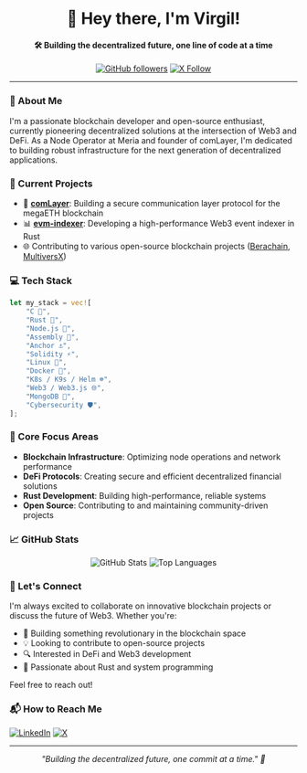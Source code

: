 <div align="center">
  
# 👋 Hey there, I'm Virgil!

#### 🛠 Building the decentralized future, one line of code at a time

[![GitHub followers](https://img.shields.io/github/followers/mrzigha?style=social)](https://github.com/mrzigha)
[![X Follow](https://img.shields.io/twitter/follow/0xhexAs?style=social&label=Follow%20on%20X)](https://x.com/0xhexAs)

</div>

---

### 🚀 About Me

I'm a passionate blockchain developer and open-source enthusiast, currently pioneering decentralized solutions at the intersection of Web3 and DeFi. As a Node Operator at Meria and founder of comLayer, I'm dedicated to building robust infrastructure for the next generation of decentralized applications.

### 🔭 Current Projects

- 🔗 [**comLayer**](https://github.com/comLayer/protocol): Building a secure communication layer protocol for the megaETH blockchain
- 📊 [**evm-indexer**](https://github.com/mrzigha/evm-indexer): Developing a high-performance Web3 event indexer in Rust
- 🌐 Contributing to various open-source blockchain projects ([Berachain](https://github.com/mrzigha/beacon-kit), [MultiversX](https://github.com/mrzigha/mx-chain-keys-monitor-go))

### 💻 Tech Stack

```rust
let my_stack = vec![
    "C 🔧",
    "Rust 🦀",
    "Node.js 💫",
    "Assembly 💾",
    "Anchor ⚓​",
    "Solidity ⚡",
    "Linux 🐧",
    "Docker 🐋",
    "K8s / K9s / Helm ☸️",
    "Web3 / Web3.js 🌐",
    "MongoDB 🍃",
    "Cybersecurity 🛡️",
];
```

### 🌟 Core Focus Areas

- **Blockchain Infrastructure**: Optimizing node operations and network performance
- **DeFi Protocols**: Creating secure and efficient decentralized financial solutions
- **Rust Development**: Building high-performance, reliable systems
- **Open Source**: Contributing to and maintaining community-driven projects

### 📈 GitHub Stats

<div align="center">

![GitHub Stats](https://github-readme-stats.vercel.app/api?username=mrzigha&show_icons=true&theme=radical)
![Top Languages](https://github-readme-stats.vercel.app/api/top-langs/?username=mrzigha&layout=compact&theme=radical)

</div>

### 🤝 Let's Connect

I'm always excited to collaborate on innovative blockchain projects or discuss the future of Web3. Whether you're:

- 🌱 Building something revolutionary in the blockchain space
- 💡 Looking to contribute to open-source projects
- 🔍 Interested in DeFi and Web3 development
- 🦀 Passionate about Rust and system programming

Feel free to reach out!

### 📬 How to Reach Me

[![LinkedIn](https://img.shields.io/badge/LinkedIn-0077B5?style=for-the-badge&logo=linkedin&logoColor=white)](https://www.linkedin.com/in/virgilg)
[![X](https://img.shields.io/badge/X-000000?style=for-the-badge&logo=x&logoColor=white)](https://x.com/0xhexAs)

---

<div align="center">

*"Building the decentralized future, one commit at a time." 🚀*

</div>
